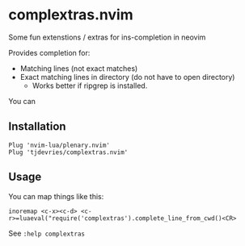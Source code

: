 # complextras.nvim

Some fun extenstions / extras for ins-completion in neovim

Provides completion for:
- Matching lines (not exact matches)
- Exact matching lines in directory (do not have to open directory)
    - Works better if ripgrep is installed.


You can

## Installation

```
Plug 'nvim-lua/plenary.nvim'
Plug 'tjdevries/complextras.nvim'
```


## Usage

You can map things like this:

```
inoremap <c-x><c-d> <c-r>=luaeval("require('complextras').complete_line_from_cwd()<CR>
```

See `:help complextras`
